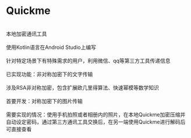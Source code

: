 # Quickme
<br>本地加密通讯工具</br>
<br>使用Kotlin语言在Android Studio上编写</br>
<br>针对特定场景下有特殊需求的用户，利用微信、qq等第三方工具传递信息</br>
<br>已实现功能：非对称加密下的文字传输</br>
<br>涉及RSA非对称加密，包含扩展欧几里得算法、快速幂模等数学知识</br>
<br>首要开发：对称加密下的图片传输</br>
<br>需要实现的情况：使用手机拍照或者相册内的照片，在本地Quickme加密压缩并自动设定密码，通过第三方通讯工具交换后，在另一端使用Quickme进行解码后可直接查看</br>
<br></br>
<br></br>
<br></br>
<br></br>